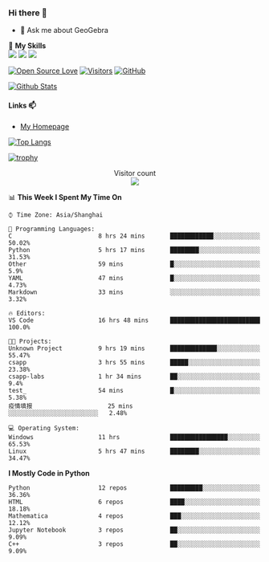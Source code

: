 ### Hi there 👋

<!--
**wuyudi/wuyudi** is a ✨ _special_ ✨ repository because its `README.md` (this file) appears on your GitHub profile.

Here are some ideas to get you started:

- 🔭 I’m currently working on ...
- 🌱 I’m currently learning ...
- 👯 I’m looking to collaborate on ...
- 🤔 I’m looking for help with ...

- 📫 How to reach me: ...
- 😄 Pronouns: ...
- ⚡ Fun fact: ...
-->

- 💬 Ask me about GeoGebra

🌟 **My Skills**  
![](https://img.shields.io/badge/-Python-3e74a2?style=flat-square&logo=Python&logoColor=fff)
![](https://img.shields.io/badge/-Mathematica-3e74a2?style=flat-square&logo=Wolfram&logoColor=fff)
![](https://img.shields.io/badge/-C%2B%2B-3e74a2?style=flat-square&logo=C%2B%2B&logoColor=fff)

[![Open Source Love](https://badges.frapsoft.com/os/v1/open-source.svg?v=103)](https://github.com/wuyudi/)
[![Visitors](https://visitor-badge.glitch.me/badge?page_id=wuyudi.wuyudi)](https://github.com/wuyudi/)
[![GitHub](https://img.shields.io/github/followers/wuyudi.svg?lable=GitHub&style=social)](https://github.com/wuyudi/)

[![Github Stats](https://github-readme-stats.vercel.app/api?username=wuyudi&show_icons=true)](https://github.com/wuyudi/)

#### Links 📫

* [My Homepage](https://wuyudi.github.io/blog/)

[![Top Langs](https://github-readme-stats.vercel.app/api/top-langs/?username=wuyudi&hide=HTML,jupyter%20notebook&layout=compact)](https://github.com/wuyudi/github-readme-stats)

[![trophy](https://github-profile-trophy.vercel.app/?username=wuyudi&theme=onedark)](https://github.com/ryo-ma/github-profile-trophy)

<p align="center"> 
  Visitor count<br>
  <img src="https://profile-counter.glitch.me/wuyudi/count.svg" />
</p>

<!--START_SECTION:waka-->
📊 **This Week I Spent My Time On** 

```text
⌚︎ Time Zone: Asia/Shanghai

💬 Programming Languages: 
C                        8 hrs 24 mins       ████████████░░░░░░░░░░░░░   50.02% 
Python                   5 hrs 17 mins       ████████░░░░░░░░░░░░░░░░░   31.53% 
Other                    59 mins             █░░░░░░░░░░░░░░░░░░░░░░░░   5.9% 
YAML                     47 mins             █░░░░░░░░░░░░░░░░░░░░░░░░   4.73% 
Markdown                 33 mins             ░░░░░░░░░░░░░░░░░░░░░░░░░   3.32%

🔥 Editors: 
VS Code                  16 hrs 48 mins      █████████████████████████   100.0%

🐱‍💻 Projects: 
Unknown Project          9 hrs 19 mins       █████████████░░░░░░░░░░░░   55.47% 
csapp                    3 hrs 55 mins       █████░░░░░░░░░░░░░░░░░░░░   23.38% 
csapp-labs               1 hr 34 mins        ██░░░░░░░░░░░░░░░░░░░░░░░   9.4% 
test_                    54 mins             █░░░░░░░░░░░░░░░░░░░░░░░░   5.38% 
疫情填报                     25 mins             ░░░░░░░░░░░░░░░░░░░░░░░░░   2.48%

💻 Operating System: 
Windows                  11 hrs              ████████████████░░░░░░░░░   65.53% 
Linux                    5 hrs 47 mins       ████████░░░░░░░░░░░░░░░░░   34.47%

```

**I Mostly Code in Python** 

```text
Python                   12 repos            █████████░░░░░░░░░░░░░░░░   36.36% 
HTML                     6 repos             ████░░░░░░░░░░░░░░░░░░░░░   18.18% 
Mathematica              4 repos             ███░░░░░░░░░░░░░░░░░░░░░░   12.12% 
Jupyter Notebook         3 repos             ██░░░░░░░░░░░░░░░░░░░░░░░   9.09% 
C++                      3 repos             ██░░░░░░░░░░░░░░░░░░░░░░░   9.09%

```



<!--END_SECTION:waka-->
